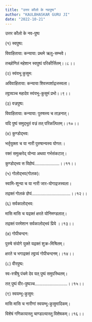 ```yaml
---
title: "उत्तर कौलो के नवपुष्प"
author: "KAULBHASKAR GURU JI"
date: "2022-10-21"
---
```


उत्तर कौलो के नव-पुष्प

(१) स्वपुष्प:

विवाहिताया: कन्याया: प्रथमे ऋतु-सम्भवे।

तच्छोणितं महेशान स्वपुष्पं परिकीर्त्तितम्।।८।।

(२) स्वंयभू कुसुम:

अविवाहिताया: कन्याया शिवस्पर्शाद्रजस्वला।

तद्द्रव्यञ्च महादेव स्वंयभू-कुसुमं प्रभो।।९।।

(३) वज्रपुष्प:

विवाहिताया: कन्याया: पुरुषस्य च ताड़नात्।

यदि पुष्पं समुद्भूतं वज्रं तत् परिकल्पितम्।।१०।।

(४) कुण्डोद्भव:

भर्तृयुक्ता च या नारी पुरुषान्यस्य योगत:।

रक्तं समुत्क्षरेद् योन्या अथवा गर्भसंकटात्।

कुण्डोद्भव स विज्ञेयं………………..।।११।।

(५) गोलोद्भव(गोलक):

स्वामि-शून्या च या नारी जार-योगाद्रजस्वला।

तद्रक्तं गोलकं ज्ञेयं………………………….।।१२।।

(६) सर्वकालोद्भव:

मासि मासि च यद्रक्तं क्षरते योनिमण्डलात्।

तद्रक्तं परमेशान सर्वकालोद्भवं प्रिये ।।१३।।

(७) गोपीचन्दन:

पुरुषे संयोगे युक्ते यद्रक्तं शुक्र-मिश्रितम्।

क्षरते च भगाद्रक्तं तद्द्रव्यं गोपीचन्दनम्।।१४।।

(८) वीरपुष्प:

स्व-स्त्रीषु पंचमे देव यत् पुष्पं समुपस्थितम्।

तत् पुष्पं वीर-पुष्पञ्च……………………..।।१५।।

(९) स्वयम्भू-कुसुम:

मासि मासि च नारीणां स्वयम्भू-कुसुमादिकम्।

विशेषं गणिकायास्तु चाण्डाल्यास्तु विशेषकम्।।१६।।
